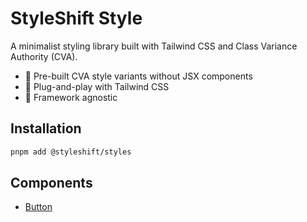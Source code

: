 # StyleShift Style

A minimalist styling library built with Tailwind CSS and Class Variance Authority (CVA).

- 🎨 Pre-built CVA style variants without JSX components
- 🔌 Plug-and-play with Tailwind CSS
- 🎯 Framework agnostic

## Installation

```bash
pnpm add @styleshift/styles
```

## Components

- [Button](src/button.js)

